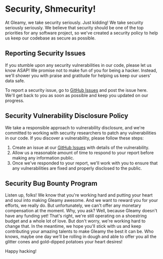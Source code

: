# Security, Shmecurity!

At Gleamy, we take security seriously. Just kidding! We take security seriously seriously. We believe that security should be one of the top priorities for any software project, so we've created a security policy to help us keep our codebase as secure as possible.

## Reporting Security Issues

If you stumble upon any security vulnerabilities in our code, please let us know ASAP! We promise not to make fun of you for being a hacker. Instead, we'll shower you with praise and gratitude for helping us keep our users' data safe.

To report a security issue, go to [GitHub Issues](https://github.com/gleamy-js/gleamy/issues) and post the issue here. We'll get back to you as soon as possible and keep you updated on our progress.

## Security Vulnerability Disclosure Policy

We take a responsible approach to vulnerability disclosure, and we're committed to working with security researchers to patch any vulnerabilities in our code. If you discover a vulnerability, please follow these steps:

1. Create an issue at our [GitHub Issues](https://github.com/gleamy-js/gleamy/issues) with details of the vulnerability.
2. Allow us a reasonable amount of time to respond to your report before making any information public.
3. Once we've responded to your report, we'll work with you to ensure that any vulnerabilities are fixed and properly disclosed to the public.

## Security Bug Bounty Program

Listen up, folks! We know that you're working hard and putting your heart and soul into making Gleamy awesome. And we want to reward you for your efforts, we really do. But unfortunately, we can't offer any monetary compensation at the moment. Why, you ask? Well, because Gleamy doesn't have any funding yet! That's right, we're still operating on a shoestring budget and a whole lot of love. But don't worry, we're working hard to change that. In the meantime, we hope you'll stick with us and keep contributing your amazing talents to make Gleamy the best it can be. Who knows, maybe one day we'll be rolling in dough and able to offer you all the glitter cones and gold-dipped potatoes your heart desires!

Happy hacking!